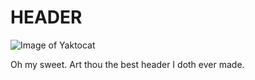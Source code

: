 # HEADER


![Image of Yaktocat](https://octodex.github.com/images/yaktocat.png)




Oh my sweet.  Art thou the best header I doth ever made.


